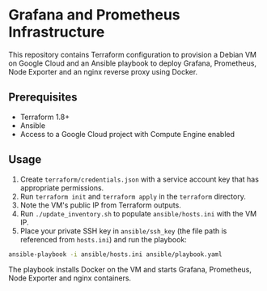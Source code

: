 # Grafana and Prometheus Infrastructure

This repository contains Terraform configuration to provision a Debian VM on Google Cloud and an Ansible playbook to deploy Grafana, Prometheus, Node Exporter and an nginx reverse proxy using Docker.

## Prerequisites

* Terraform 1.8+
* Ansible
* Access to a Google Cloud project with Compute Engine enabled

## Usage

1. Create `terraform/credentials.json` with a service account key that has appropriate permissions.
2. Run `terraform init` and `terraform apply` in the `terraform` directory.
3. Note the VM's public IP from Terraform outputs.
4. Run `./update_inventory.sh` to populate `ansible/hosts.ini` with the VM IP.
5. Place your private SSH key in `ansible/ssh_key` (the file path is referenced
   from `hosts.ini`) and run the playbook:

```bash
ansible-playbook -i ansible/hosts.ini ansible/playbook.yaml
```

The playbook installs Docker on the VM and starts Grafana, Prometheus, Node Exporter and nginx containers.

